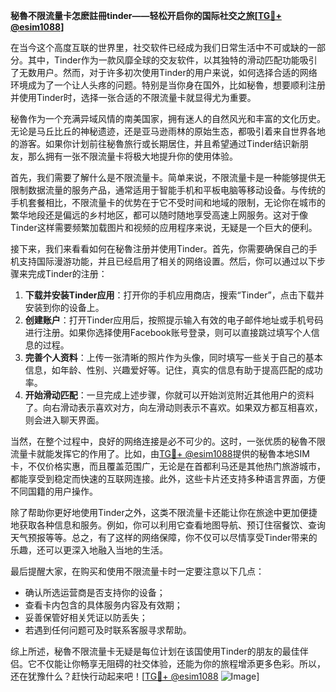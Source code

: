 **秘魯不限流量卡怎麽註冊tinder——轻松开启你的国际社交之旅[[TG💪+ @esim1088](https://t.me/s/esim1088)]**

在当今这个高度互联的世界里，社交软件已经成为我们日常生活中不可或缺的一部分。其中，Tinder作为一款风靡全球的交友软件，以其独特的滑动匹配功能吸引了无数用户。然而，对于许多初次使用Tinder的用户来说，如何选择合适的网络环境成为了一个让人头疼的问题。特别是当你身在国外，比如秘魯，想要顺利注册并使用Tinder时，选择一张合适的不限流量卡就显得尤为重要。

秘魯作为一个充满异域风情的南美国家，拥有迷人的自然风光和丰富的文化历史。无论是马丘比丘的神秘遗迹，还是亚马逊雨林的原始生态，都吸引着来自世界各地的游客。如果你计划前往秘魯旅行或长期居住，并且希望通过Tinder结识新朋友，那么拥有一张不限流量卡将极大地提升你的使用体验。

首先，我们需要了解什么是不限流量卡。简单来说，不限流量卡是一种能够提供无限制数据流量的服务产品，通常适用于智能手机和平板电脑等移动设备。与传统的手机套餐相比，不限流量卡的优势在于它不受时间和地域的限制，无论你在城市的繁华地段还是偏远的乡村地区，都可以随时随地享受高速上网服务。这对于像Tinder这样需要频繁加载图片和视频的应用程序来说，无疑是一个巨大的便利。

接下来，我们来看看如何在秘魯注册并使用Tinder。首先，你需要确保自己的手机支持国际漫游功能，并且已经启用了相关的网络设置。然后，你可以通过以下步骤来完成Tinder的注册：

1. **下载并安装Tinder应用**：打开你的手机应用商店，搜索“Tinder”，点击下载并安装到你的设备上。
2. **创建账户**：打开Tinder应用后，按照提示输入有效的电子邮件地址或手机号码进行注册。如果你选择使用Facebook账号登录，则可以直接跳过填写个人信息的过程。
3. **完善个人资料**：上传一张清晰的照片作为头像，同时填写一些关于自己的基本信息，如年龄、性别、兴趣爱好等。记住，真实的信息有助于提高匹配的成功率。
4. **开始滑动匹配**：一旦完成上述步骤，你就可以开始浏览附近其他用户的资料了。向右滑动表示喜欢对方，向左滑动则表示不喜欢。如果双方都互相喜欢，则会进入聊天界面。

当然，在整个过程中，良好的网络连接是必不可少的。这时，一张优质的秘魯不限流量卡就能发挥它的作用了。比如，由[TG💪+ @esim1088](https://t.me/s/esim1088)提供的秘魯本地SIM卡，不仅价格实惠，而且覆盖范围广，无论是在首都利马还是其他热门旅游城市，都能享受到稳定而快速的互联网连接。此外，这些卡片还支持多种语言界面，方便不同国籍的用户操作。

除了帮助你更好地使用Tinder之外，这类不限流量卡还能让你在旅途中更加便捷地获取各种信息和服务。例如，你可以利用它查看地图导航、预订住宿餐饮、查询天气预报等等。总之，有了这样的网络保障，你不仅可以尽情享受Tinder带来的乐趣，还可以更深入地融入当地的生活。

最后提醒大家，在购买和使用不限流量卡时一定要注意以下几点：
- 确认所选运营商是否支持你的设备；
- 查看卡内包含的具体服务内容及有效期；
- 妥善保管好相关凭证以防丢失；
- 若遇到任何问题可及时联系客服寻求帮助。

综上所述，秘魯不限流量卡无疑是每位计划在该国使用Tinder的朋友的最佳伴侣。它不仅能让你畅享无阻碍的社交体验，还能为你的旅程增添更多色彩。所以，还在犹豫什么？赶快行动起来吧！[[TG💪+ @esim1088](https://t.me/s/esim1088) ![Image](https://i.postimg.cc/4NQfJmqS/Snipaste-2025-05-13-00-14-12.png)]